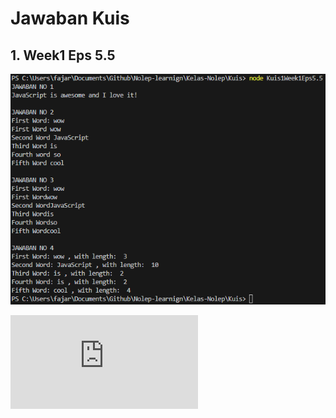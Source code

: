 # Jawaban Kuis 

## 1. Week1 Eps 5.5
![](https://github.com/Ujeeg/Kelas-Nolep/blob/9cbdd357c0c289b2717fb5d249c8fb7f02e73bd1/Picture/JawabanKuisWeek1Eps5.5.png)


![Code](https://github.com/Ujeeg/Kelas-Nolep/blob/main/Kuis/Kuis1Week1Eps5.5.js)
